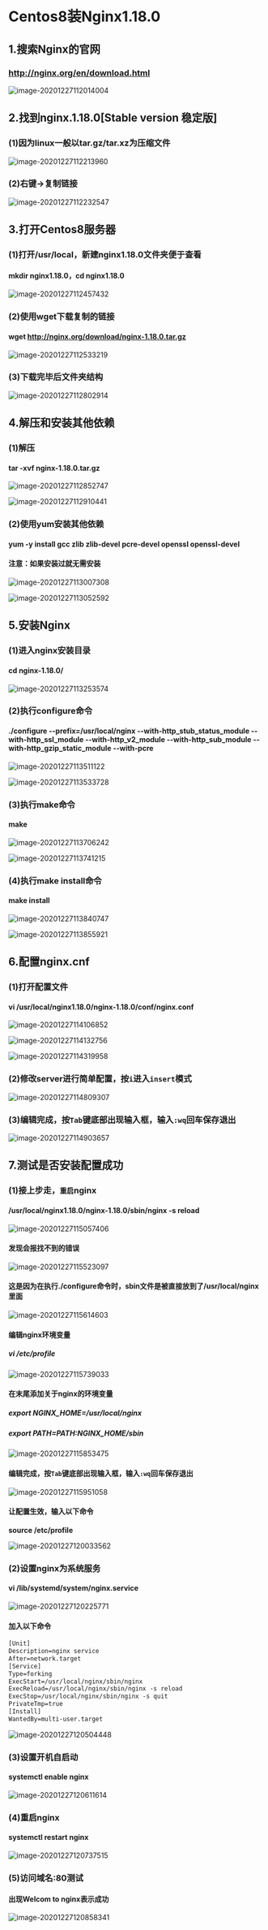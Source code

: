 # Centos8装Nginx1.18.0

## 1.搜索Nginx的官网

### http://nginx.org/en/download.html

![image-20201227112014004](Linux装Nginx1.18.0.assets/image-20201227112014004.png)

## 2.找到nginx.1.18.0[Stable version 稳定版]

### (1)因为linux一般以tar.gz/tar.xz为压缩文件

![image-20201227112213960](Linux装Nginx1.18.0.assets/image-20201227112213960.png)

### (2)右键->复制链接

![image-20201227112232547](Linux装Nginx1.18.0.assets/image-20201227112232547.png)

## 3.打开Centos8服务器

### (1)打开/usr/local，新建nginx1.18.0文件夹便于查看

#### mkdir nginx1.18.0，cd nginx1.18.0

![image-20201227112457432](Linux装Nginx1.18.0.assets/image-20201227112457432.png)

### (2)使用wget下载复制的链接

#### wget http://nginx.org/download/nginx-1.18.0.tar.gz

![image-20201227112533219](Linux装Nginx1.18.0.assets/image-20201227112533219.png)

### (3)下载完毕后文件夹结构

![image-20201227112802914](Linux装Nginx1.18.0.assets/image-20201227112802914.png)

## 4.解压和安装其他依赖

### (1)解压

#### tar -xvf nginx-1.18.0.tar.gz

![image-20201227112852747](Linux装Nginx1.18.0.assets/image-20201227112852747.png)

![image-20201227112910441](Linux装Nginx1.18.0.assets/image-20201227112913159.png)

### (2)使用yum安装其他依赖

#### yum -y install gcc zlib zlib-devel pcre-devel openssl openssl-devel

#### 注意：如果安装过就无需安装

![image-20201227113007308](Linux装Nginx1.18.0.assets/image-20201227113007308.png)

![image-20201227113052592](Linux装Nginx1.18.0.assets/image-20201227113052592.png)

## 5.安装Nginx

### (1)进入nginx安装目录

####  cd nginx-1.18.0/

![image-20201227113253574](Linux装Nginx1.18.0.assets/image-20201227113253574.png)

### (2)执行configure命令

#### ./configure --prefix=/usr/local/nginx --with-http_stub_status_module --with-http_ssl_module --with-http_v2_module --with-http_sub_module --with-http_gzip_static_module --with-pcre

![image-20201227113511122](Linux装Nginx1.18.0.assets/image-20201227113511122.png)

![image-20201227113533728](Linux装Nginx1.18.0.assets/image-20201227113533728.png)

### (3)执行make命令

#### make

![image-20201227113706242](Linux装Nginx1.18.0.assets/image-20201227113706242.png)

![image-20201227113741215](Linux装Nginx1.18.0.assets/image-20201227113741215.png)

### (4)执行make install命令

#### make install

![image-20201227113840747](Linux装Nginx1.18.0.assets/image-20201227113840747.png)

![image-20201227113855921](Linux装Nginx1.18.0.assets/image-20201227113855921.png)

## 6.配置nginx.cnf

### (1)打开配置文件

#### vi /usr/local/nginx1.18.0/nginx-1.18.0/conf/nginx.conf

![image-20201227114106852](Linux装Nginx1.18.0.assets/image-20201227114106852.png)

![image-20201227114132756](Linux装Nginx1.18.0.assets/image-20201227114132756.png)

![image-20201227114319958](Linux装Nginx1.18.0.assets/image-20201227114319958.png)

### (2)修改server进行简单配置，按`i`进入`insert`模式

![image-20201227114809307](Linux装Nginx1.18.0.assets/image-20201227114809307.png)

### (3)编辑完成，按`Tab`键底部出现输入框，输入`:wq`回车保存退出

![image-20201227114903657](Linux装Nginx1.18.0.assets/image-20201227114903657.png)

## 7.测试是否安装配置成功

### (1)接上步走，`重启`nginx

#### /usr/local/nginx1.18.0/nginx-1.18.0/sbin/nginx -s reload

![image-20201227115057406](Linux装Nginx1.18.0.assets/image-20201227115057406.png)

#### 发现会报找不到的错误

![image-20201227115523097](Linux装Nginx1.18.0.assets/image-20201227115523097.png)

#### 这是因为在执行./configure命令时，sbin文件是被直接放到了/usr/local/nginx里面

![image-20201227115614603](Linux装Nginx1.18.0.assets/image-20201227115614603.png)

#### 编辑nginx环境变量

##### **vi /etc/profile**

![image-20201227115739033](Linux装Nginx1.18.0.assets/image-20201227115739033.png)

#### 在末尾添加关于nginx的环境变量

##### **export NGINX_HOME=/usr/local/nginx**

##### **export PATH=$PATH:$NGINX_HOME/sbin**

![image-20201227115853475](Linux装Nginx1.18.0.assets/image-20201227115853475.png)

#### 编辑完成，按`Tab`键底部出现输入框，输入`:wq`回车保存退出

![image-20201227115951058](Linux装Nginx1.18.0.assets/image-20201227115951058.png)

#### 让配置生效，输入以下命令

**source /etc/profile**

![image-20201227120033562](Linux装Nginx1.18.0.assets/image-20201227120033562.png)

### (2)设置nginx为系统服务

#### vi /lib/systemd/system/nginx.service

![image-20201227120225771](Linux装Nginx1.18.0.assets/image-20201227120225771.png)

#### 加入以下命令

```html
[Unit]
Description=nginx service
After=network.target 
[Service] 
Type=forking
ExecStart=/usr/local/nginx/sbin/nginx
ExecReload=/usr/local/nginx/sbin/nginx -s reload 
ExecStop=/usr/local/nginx/sbin/nginx -s quit
PrivateTmp=true 
[Install] 
WantedBy=multi-user.target
```

![image-20201227120504448](Linux装Nginx1.18.0.assets/image-20201227120504448.png)

### (3)设置开机自启动

#### systemctl enable nginx

![image-20201227120611614](Linux装Nginx1.18.0.assets/image-20201227120611614.png)

### (4)重启nginx

#### systemctl restart nginx

![image-20201227120737515](Linux装Nginx1.18.0.assets/image-20201227120737515.png)

### (5)访问域名:80测试

#### 出现Welcom to nginx表示成功

![image-20201227120858341](Linux装Nginx1.18.0.assets/image-20201227120858341.png)

